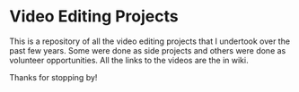 # Video Editing Projects
This is a repository of all the video editing projects that I undertook over the past few years. 
Some were done as side projects and others were done as volunteer opportunities. 
All the links to the videos are the in wiki.

Thanks for stopping by!
